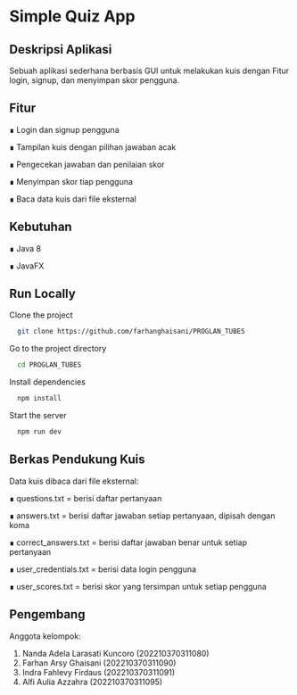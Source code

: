 
# Simple Quiz App

## Deskripsi Aplikasi
Sebuah aplikasi sederhana berbasis GUI untuk melakukan kuis dengan Fitur login, signup, dan menyimpan skor pengguna.

## Fitur
∎ Login dan signup pengguna

∎ Tampilan kuis dengan pilihan jawaban acak

∎ Pengecekan jawaban dan penilaian skor

∎ Menyimpan skor tiap pengguna

∎ Baca data kuis dari file eksternal

## Kebutuhan
∎ Java 8

∎ JavaFX

## Run Locally

Clone the project

```bash
  git clone https://github.com/farhanghaisani/PROGLAN_TUBES
```

Go to the project directory

```bash
  cd PROGLAN_TUBES
```

Install dependencies

```bash
  npm install
```

Start the server

```bash
  npm run dev
```

## Berkas Pendukung Kuis
Data kuis dibaca dari file eksternal:

∎ questions.txt = berisi daftar pertanyaan

∎ answers.txt = berisi daftar jawaban setiap pertanyaan, dipisah dengan koma

∎ correct_answers.txt = berisi daftar jawaban benar untuk setiap pertanyaan

∎ user_credentials.txt = berisi data login pengguna

∎ user_scores.txt = berisi skor yang tersimpan untuk setiap pengguna

## Pengembang
Anggota kelompok:
1. Nanda Adela Larasati Kuncoro (202210370311080)
2. Farhan Arsy Ghaisani         (202210370311090)
3. Indra Fahlevy Firdaus        (202210370311091)
4. Alfi Aulia Azzahra           (202210370311095)